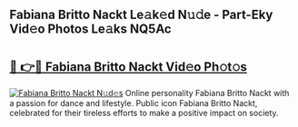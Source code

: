 ## Fabiana Britto Nackt Le𝚊k𝚎d N𝚞𝚍e - Part-Eky Vid𝚎o Photos Le𝚊ks NQ5Ac

# <h2><a href="http://fb03ccw.evod.top/?m=Fabiana+Britto+Nackt">🔗 👉🔴 Fabiana Britto Nackt Vid𝚎o Ph𝚘t𝚘s</a></h2>

[![Fabiana Britto Nackt N𝚞d𝚎s](https://i.imgur.com/8V9OHl7.gif)](http://fb03ccw.evod.top/?m=Fabiana+Britto+Nackt)
Online personality Fabiana Britto Nackt with a passion for dance and lifestyle. Public icon Fabiana Britto Nackt, celebrated for their tireless efforts to make a positive impact on society. 
